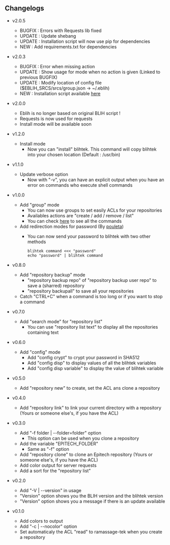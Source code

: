 ## Changelogs

* v2.0.5
    * BUGFIX : Errors with Requests lib fixed
    * UPDATE : Update shebang
    * UPDATE : Installation script will now use pip for dependencies
    * NEW : Add requirements.txt for dependencies

* v2.0.3
    * BUGFIX : Error when missing action
    * UPDATE : Show usage for mode when no action is given (Linked to previous BUGFIX)
    * UPDATE : Modify location of config file ($EBLIH_SRCS/srcs/group.json -> ~/.eblih)
    * NEW : Installation script available [here](https://github.com/hug33k/eblih/blob/master/install.sh)

* v2.0.0
    * Eblih is no longer based on original BLIH script !
    * Requests is now used for requests
    * Install mode will be available soon

* v1.2.0
    * Install mode
        * Now you can "install" blihtek. This command will copy blihtek into your chosen location (Default : /usr/bin)

* v1.1.0
    * Update verbose option
        * Now with "-v", you can have an explicit output when you have an error on commands who execute shell commands

* v1.0.0
    * Add "group" mode
        * You can now use groups to set easily ACLs for your repositories
        * Availables actions are "create / add / remove / list"
        * You can check [here](https://github.com/hug33k/eblih/blob/master/doc/USAGE.md) to see all the commands
    * Add redirection modes for password (By [pouleta](https://github.com/pouleta))
        * You can now send your password to blihtek with two other methods

            ````
            blihtek command <<< "password"
            echo "password" | blihtek command
            ````

* v0.8.0
    * Add "repository backup" mode
        * "repository backup repo" of "repository backup user repo" to save a (sharred) repository
        * "repository backupall" to save all your repositories
    * Catch "CTRL+C" when a command is too long or if you want to stop a command

* v0.7.0
    * Add "search mode" for "repository list"
        * You can use "repository list text" to display all the repositories containing text

* v0.6.0
    * Add "config" mode
        * Add "config crypt" to crypt your password in SHA512
        * Add "config disp" to display values of all the blihtek variables
        * Add "config disp variable" to display the value of blihtek variable

* v0.5.0
    * Add "repository new" to create, set the ACL ans clone a repository

* v0.4.0
    * Add "repository link" to link your current directory with a repository (Yours or someone else's, if you have the ACL)

* v0.3.0
    * Add "-f folder | --folder=folder" option
        * This option can be used when you clone a repository
    * Add the variable "EPITECH_FOLDER"
        * Same as "-f" option
    * Add "repository clone" to clone an Epitech repository (Yours or someone else's, if you have the ACL)
    * Add color output for server requests
    * Add a sort for the "repository list"

* v0.2.0
    * Add "-V | --version" in usage
    * "Version" option shows you the BLIH version and the blihtek version
    * "Version" option shows you a message if there is an update available

* v0.1.0
    * Add colors to output
    * Add "-c | --nocolor" option
    * Set automaticaly the ACL "read" to ramassage-tek when you create a repository
